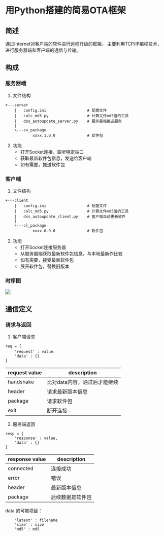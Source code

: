 # 用Python搭建的简易OTA框架
## 简述

通过Internet对客户端的软件进行远程升级的框架。
主要利用TCP/IP编程技术，进行服务器端和客户端的通信与传输。

## 构成

### 服务器端

1. 文件结构

```
+---server
    |   config.ini                  # 配置文件
    |   calc_md5.py                 # 计算文件md5值的工具
    |   dss_autoupdate_server.py    # 服务器端推送服务
    |
    \---sv_package
            xxxx.1.0.0              # 软件包
```

2. 功能
    - 打开Socket连接，监听特定端口
    - 获取最新软件包信息，发送给客户端
    - 如有需要，推送软件包

### 客户端

1. 文件结构

```
+---client
    |   config.ini                  # 配置文件
    |   calc_md5.py                 # 计算文件md5值的工具
    |   dss_autoupdate_client.py    # 客户端自动更新软件
    |
    \---cl_package
            xxxx.0.9.0              # 软件包
```

2. 功能
    - 打开Socket连接服务器
    - 从服务器端获取最新软件包信息，与本地最新作比较
    - 如有需要，接受最新软件包
    - 展开软件包，替换旧版本

### 时序图

![](https://www.websequencediagrams.com/cgi-bin/cdraw?lz=dGl0bGUgT1RB5pe25bqP5Zu-CgphY3RvciBVc2VyCgoKVXNlci0-Q2xpZW50OiDlkK_liqjoh6rliqjmm7TmlrDnqIvluo8KCgAcBi0-U2VydmVyOiDlu7rnq4tUQ1Dov57mjqUAFworABkJj5HpgIHmoKHpqoznoIEKADQGLT4tAGUI6L-U5ZueABoHu5PmnpwAMxPor7fmsYLmnIDmlrDova_ku7bljIXkv6Hmga8AORkAGBUgCgoKYWx0IOacieaWsOeJiOacrAogICAgAIEwCVVzAGsGoumXruaYr-WQpumcgOimgQCCAwYAJwUAgigGAIEzDwCBNQcgICAgAEwFYWx0IAAuDAAQBgBeDQCBQR0AJgkAgiER5o6o6YCBABcYAIMbCAAlCQCCdgUAdAkAfQkAggEFAIMSBemAmui_hwCBFgkAMRTlsZXlvIAAgQoSAFwVm7_mjaLml6cAglMLAG0RZWxzZQCBFAflpLHotKUANB-05pawABYTAEYKbmQAgVESAIUeEACEPweWreW8gACCThEAhUoJhbPpl60AhUkHAIIpDQCBLwXkuI0Ag38RACJKAIE_CAoAghoGl6AAhQ8WAIE4GQCBLCEKZW5kCgo&s=modern-blue)

## 通信定义

### 请求与返回

1. 客户端请求

```
req = {
    'request' : value，
    'data' : {}
}
```

| request value | description |
| ----- | ----------- |
| handshake | 比对data内容，通过后才能继续 |
| header | 请求最新版本信息 |
| package | 请求软件包 |
| exit | 断开连接 |

2. 服务端返回

```
resp = {
    'response' : value,
    'data' : {}
}
```

| response value | description |
| ----- | ----------- |
| connected | 连接成功 |
| error | 错误 |
| header | 最新版本信息 |
| package | 后续数据是软件包 |

data 的可能项目：

```
    'latest' : filename
    'size' : size
    'md5' : md5
```